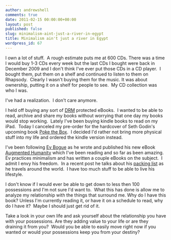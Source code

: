 ```yaml
---
author: andrewshell
comments: true
date: 2011-02-15 00:00:00+00:00
layout: post
published: false
slug: minimalism-aint-just-a-river-in-egypt
title: Minimalism ain't just a river in Egypt
wordpress_id: 67
---
```


I own a lot of stuff.  A rough estimate puts me at 600 CDs. There was a time I would buy 1-3 CDs every week but the last CDs I bought were back in December 2009 and I don't think I've ever put those CDs in a CD player.  I bought them, put them on a shelf and continued to listen to them on Rhapsody.  Clearly I wasn't buying them for the music. It was about ownership, putting it on a shelf for people to see.  My CD collection was who I was.

I've had a realization.  I don't care anymore.

I held off buying any sort of [DRM](http://en.wikipedia.org/wiki/Digital_rights_management) protected eBooks.  I wanted to be able to read, archive and share my books without worrying that one day my books would stop working.  Lately I've been buying kindle books to read on my iPad.  Today I canceled my pre-order for the hardcover of Seth Godin's upcoming book [Poke the Box](http://amzn.to/dZ1qD2).  I decided I'd rather not bring more physical stuff into my life and ordered the kindle version instead.

I've been following [Ev Bogue](http://evbogue.com/) as he wrote and published his new eBook [Augmented Humanity](http://bit.ly/hDyBR5) which I've been reading and so far as been amazing. Ev practices minimalism and has written a couple eBooks on the subject.  I admit I envy his freedom.  In a recent post he talks about his [packing list](http://evbogue.com/packing/) as he travels around the world.  I have too much stuff to be able to live his lifestyle.

I don't know if I would ever be able to get down to less then 100 possessions and I'm not sure I'd want to.  What this has done is allow me to analyze my relationship with the things that surround me. Why do I have this book? Unless I'm currently reading it, or have it on a schedule to read, why do I have it?  Maybe I should just get rid of it.

Take a look in your own life and ask yourself about the relationship you have with your possessions. Are they adding value to your life or are they draining it from you?  Would you be able to easily move right now if you wanted or would your possessions keep you from your destiny?

